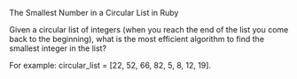 The Smallest Number in a Circular List in Ruby

Given a circular list of integers (when you reach the end of the list you come back to the beginning), what is the most efficient algorithm to find the smallest integer in the list?

For example: circular_list = [22, 52, 66, 82, 5, 8, 12, 19].
